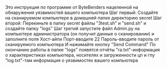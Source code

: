 Это инструкция по программе от ByteBenders нацеленной на обнаружения уязвимостей вашего компьютера
Шаг первый: Создайте на сканируемом компьютере в домашней папке директорию seсret
Шаг второй: Перекиньте в папку secret файлы "3test.sh" и "send.sh" и создайте папку "logs"
Шаг третий запустите файл Admin.py на компьютере администратора (он получит данные о сканировании) и заполните поля
Хост-айпи
Порт-вводите 22
Пароль-вводите пароль от сканируемого компьютера
И нажимайте кнопку "Send Command"
По окончанию работы в папке "logs" появятся отчёты
"ra.txt"-информация о характеристиках компьютера, носителях и загруженности цп и гпу
"log.txt"-там информация о уязвимостях вашего компьютера
